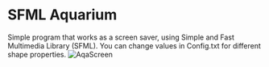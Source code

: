 # SFML Aquarium

Simple program that works as a screen saver, using Simple and Fast Multimedia Library (SFML). You can change values in Config.txt for different shape properties.
![AqaScreen](https://github.com/Petek1010/SFML_Aquarium/assets/115409556/466ad51f-ea7d-481b-b584-0636d7b5fa2a)
